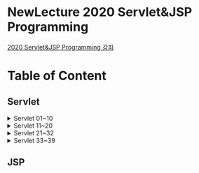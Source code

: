 
# NewLecture 2020 Servlet&JSP Programming

[2020 Servlet&JSP Programming 강좌](https://www.youtube.com/watch?v=drCj2k50j_k&list=PLq8wAnVUcTFVOtENMsujSgtv2TOsMy8zd&index=1)

# Table of Content

## Servlet
<details>
  <summary>Servlet 01~10</summary>
    <ul>
        <li><a href="https://github.com/Jinuk93/TIL/blob/master/JSP/2020%20Servlet%26JSP%20Programming/docs/01_10_docs/01_%ED%95%99%EC%8A%B5%EC%95%88%EB%82%B4.md">01. 학습안내</a></li>
        <li><a href="https://github.com/Jinuk93/TIL/blob/master/JSP/2020%20Servlet%26JSP%20Programming/docs/01_10_docs/02_%EC%9B%B9%20%EC%84%9C%EB%B2%84(Web%20Server)%20%ED%94%84%EB%A1%9C%EA%B7%B8%EB%9E%A8%EC%9D%B4%EB%9E%80.md">02. 웹 서버(Web Server) 프로그램이란</a></li>
        <li><a href="https://github.com/Jinuk93/TIL/blob/master/JSP/2020%20Servlet%26JSP%20Programming/docs/01_10_docs/03_%EC%9B%B9%20%EC%84%9C%EB%B2%84(Web%20Server)%EC%99%80%20Servlet.md">03. 웹 서버(Web Server)와 Servlet</a></li>
        <li><a href="https://github.com/Jinuk93/TIL/blob/master/JSP/2020%20Servlet%26JSP%20Programming/docs/01_10_docs/07_%EC%B2%98%EC%9D%8C%EC%9C%BC%EB%A1%9C%20%EC%84%9C%EB%B8%94%EB%A6%BF%20%ED%94%84%EB%A1%9C%EA%B7%B8%EB%9E%A8%20%EB%A7%8C%EB%93%A4%EC%96%B4%EB%B3%B4%EA%B8%B0.md">07. 처음으로 서블릿 프로그램 만들어보기</a></li>
        <li><a href="https://github.com/Jinuk93/TIL/blob/master/JSP/2020%20Servlet%26JSP%20Programming/docs/01_10_docs/08_%EC%84%9C%EB%B8%94%EB%A6%BF%20%EA%B0%9D%EC%B2%B4%20%EC%83%9D%EC%84%B1%EA%B3%BC%20%EC%8B%A4%ED%96%89%20%EB%B0%A9%EB%B2%95.md">08. 서블릿 객체 생성과 실행 방법</a></li>
        <li><a href="https://github.com/Jinuk93/TIL/blob/master/JSP/2020%20Servlet%26JSP%20Programming/docs/01_10_docs/09_%EC%84%9C%EB%B8%94%EB%A6%BF(Servlet)%20%EB%AC%B8%EC%9E%90%EC%97%B4%20%EC%B6%9C%EB%A0%A5.md">09. 서블릿(Servlet) 문자열 출력</a></li>
        <li><a href="https://github.com/Jinuk93/TIL/blob/master/JSP/2020%20Servlet%26JSP%20Programming/docs/01_10_docs/10_%EC%9B%B9%20%EA%B0%9C%EB%B0%9C%EC%9D%84%20%EC%9C%84%ED%95%9C%20%EC%9D%B4%ED%81%B4%EB%A6%BD%EC%8A%A4%20IDE%20%EC%A4%80%EB%B9%84%ED%95%98%EA%B8%B0.md">10. 웹 개발을 위한 이클립스 IDE 준비하기</a></li>
    </ul>
</details>

<details>
  <summary>Servlet 11~20</summary>
    <ul>
        <li><a href="https://github.com/Jinuk93/TIL/blob/master/JSP/2020%20Servlet&JSP%20Programming/docs/11_20_docs/11_%EC%9D%B4%ED%81%B4%EB%A6%BD%EC%8A%A4%EB%A5%BC%20%EC%9D%B4%EC%9A%A9%ED%95%9C%20%EC%84%9C%EB%B8%94%EB%A6%BF%20%ED%94%84%EB%A1%9C%EA%B7%B8%EB%9E%98%EB%B0%8D.md">11. 이클립스를 이용한 서블릿 프로그래밍</a></li>
      <li><a href="https://github.com/Jinuk93/TIL/blob/master/JSP/2020%20Servlet%26JSP%20Programming/docs/11_20_docs/12_%EC%96%B4%EB%85%B8%ED%85%8C%EC%9D%B4%EC%85%98%EC%9D%84%20%EC%9D%B4%EC%9A%A9%ED%95%9C%20URL%20%EB%A7%A4%ED%95%91.md">12. 어노테이션을 이용한 URL 매핑</a></li>
      <li><a href="https://github.com/Jinuk93/TIL/blob/master/JSP/2020%20Servlet%26JSP%20Programming/docs/11_20_docs/12-1_%EB%A7%A4%ED%95%91(Mapping)%20Web.xml%EC%9D%B4%EC%9A%A9.md">12-1. 매핑(Mapping) Web.xml 이용</a></li>
      <li><a href="https://github.com/Jinuk93/TIL/blob/master/JSP/2020%20Servlet%26JSP%20Programming/docs/11_20_docs/12-2_%EB%A7%A4%ED%95%91(Mapping)%20%EC%96%B4%EB%85%B8%ED%85%8C%EC%9D%B4%EC%85%98%20%EC%9D%B4%EC%9A%A9.md">12-2. 매핑(Mapping) 어노테이션 이용</a></li>
        <li><a href="https://github.com/Jinuk93/TIL/blob/master/JSP/2020%20Servlet%26JSP%20Programming/docs/11_20_docs/13_%EC%84%9C%EB%B8%94%EB%A6%BF%20%EC%B6%9C%EB%A0%A5%20%ED%98%95%EC%8B%9D%EC%9D%84%20%EC%A7%80%EC%A0%95%ED%95%B4%EC%95%BC%20%ED%95%98%EB%8A%94%20%EC%9D%B4%EC%9C%A0.md">13. 서블릿 출력 형식을 지정해야 하는 이유</a></li>
        <li><a href="https://github.com/Jinuk93/TIL/blob/master/JSP/2020%20Servlet%26JSP%20Programming/docs/11_20_docs/14_%ED%95%9C%EA%B8%80%EA%B3%BC%20%EC%BD%98%ED%85%90%EC%B8%A0%20%ED%98%95%EC%8B%9D%20%EC%B6%9C%EB%A0%A5%ED%95%98%EA%B8%B0.md">14. 한글과 콘텐츠 형식 출력하기</a></li>
        <li><a href="https://github.com/Jinuk93/TIL/blob/master/JSP/2020%20Servlet%26JSP%20Programming/docs/11_20_docs/15_GET%20%EC%9A%94%EC%B2%AD%EA%B3%BC%20%EC%BF%BC%EB%A6%AC%EC%8A%A4%ED%8A%B8%EB%A7%81.md">15. GET 요청과 쿼리스트링</a></li>
        <li><a href="https://github.com/Jinuk93/TIL/blob/master/JSP/2020%20Servlet%26JSP%20Programming/docs/11_20_docs/16_%EA%B8%B0%EB%B3%B8%EA%B0%92%20%EC%82%AC%EC%9A%A9%ED%95%98%EA%B8%B0.md">16. 기본값 사용하기</a></li>
        <li><a href="https://github.com/Jinuk93/TIL/blob/master/JSP/2020%20Servlet%26JSP%20Programming/docs/11_20_docs/17_%EC%82%AC%EC%9A%A9%EC%9E%90%20%EC%9E%85%EB%A0%A5%EC%9D%84%20%ED%86%B5%ED%95%9C%20GET%20%EC%9A%94%EC%B2%AD.md">17. 사용자 입력을 통한 GET 요청</a></li>
        <li><a href="https://github.com/Jinuk93/TIL/blob/master/JSP/2020%20Servlet%26JSP%20Programming/docs/11_20_docs/18_%EC%9E%85%EB%A0%A5%ED%95%A0%20%EB%82%B4%EC%9A%A9%EC%9D%B4%20%EB%A7%8E%EC%9D%80%20%EA%B2%BD%EC%9A%B0%EB%8A%94%20POST%20%EC%9A%94%EC%B2%AD.md">18. 입력할 내용이 많은 경우는 POST 요청</a></li>
        <li><a href="https://github.com/Jinuk93/TIL/blob/master/JSP/2020%20Servlet%26JSP%20Programming/docs/11_20_docs/19_%ED%95%9C%EA%B8%80%20%EC%9E%85%EB%A0%A5%20%EB%AC%B8%EC%A0%9C.md">19. 한글 입력 문제</a></li>
        <li><a href="https://github.com/Jinuk93/TIL/blob/master/JSP/2020%20Servlet%26JSP%20Programming/docs/11_20_docs/20_%EC%84%9C%EB%B8%94%EB%A6%BF%20%ED%95%84%ED%84%B0(Servlet%20Filter).md">20. 서블릿 필터(Servlet Filter)</a></li>
        <li><a href="https://github.com/Jinuk93/TIL/blob/master/JSP/2020%20Servlet%26JSP%20Programming/docs/11_20_docs/20-1_%EC%84%9C%EB%B8%94%EB%A6%BF%20%ED%95%84%ED%84%B0(Servlet%20Filter)%EB%9E%80.md">20-1. 서블릿 필터(Servlet Filter)란?</a></li>
   </ul>
</details>

<details>
  <summary>Servlet 21~32</summary>
    <ul>
        <li><a href="https://github.com/Jinuk93/TIL/blob/master/JSP/2020%20Servlet%26JSP%20Programming/docs/21_30%20docs/23.%20%EC%97%AC%EB%9F%AC%20%EA%B0%9C%EC%9D%98%20Submit%20%EB%B2%84%ED%8A%BC%20%EC%82%AC%EC%9A%A9%ED%95%98%EA%B8%B0.md">23. 여러 개의 Submit 버튼 사용하기</a></li>
          <li><a href="https://github.com/Jinuk93/TIL/blob/master/JSP/2020%20Servlet%26JSP%20Programming/docs/21_30%20docs/24.%20%EC%9E%85%EB%A0%A5%20%EB%8D%B0%EC%9D%B4%ED%84%B0%20%EB%B0%B0%EC%97%B4%EB%A1%9C%20%EB%B0%9B%EA%B8%B0.md">24. 입력 데이터 배열로 받기</a></li>
          <li><a href="https://github.com/Jinuk93/TIL/blob/master/JSP/2020%20Servlet%26JSP%20Programming/docs/21_30%20docs/25.%20%EC%83%81%ED%83%9C%20%EC%9C%A0%EC%A7%80%EB%A5%BC%20%ED%95%84%EC%9A%94%EB%A1%9C%20%ED%95%98%EB%8A%94%20%EA%B2%BD%EC%9A%B0%EC%99%80%20%EA%B5%AC%ED%98%84%EC%9D%98%20%EC%96%B4%EB%A0%A4%EC%9B%80.md">25. 상태 유지를 필요로 하는 경우와 구현의 어려움</a></li>
          <li><a href="https://github.com/Jinuk93/TIL/blob/master/JSP/2020%20Servlet%26JSP%20Programming/docs/21_30%20docs/26.%20Application%20%EA%B0%9D%EC%B2%B4%EC%99%80%20%EA%B7%B8%EA%B2%83%EC%9D%84%20%EC%82%AC%EC%9A%A9%ED%95%9C%20%EC%83%81%ED%83%9C%20%EA%B0%92%20%EC%A0%80%EC%9E%A5.md">26. Application 객체와 그것을 사용한 상태 값 저장</a></li>
          <li><a href="https://github.com/Jinuk93/TIL/blob/master/JSP/2020%20Servlet%26JSP%20Programming/docs/21_30%20docs/Application%2C%20Session%2C%20Cookie%EC%A0%95%EB%A6%AC.md">Application, Session, Cookie 정리</a></li>
   </ul>
</details>

<details>
  <summary>Servlet 33~39</summary>
    <ul>
          <li><a href="https://github.com/Jinuk93/TIL/blob/master/JSP/2020%20Servlet%26JSP%20Programming/docs/21_30%20docs/Application%2C%20Session%2C%20Cookie%EC%A0%95%EB%A6%AC.md">수정바람</a></li>
   </ul>
</details>

## JSP

